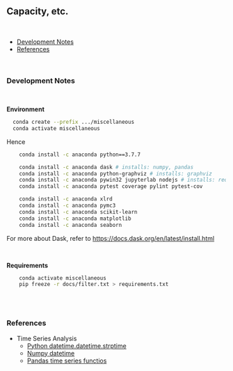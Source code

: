 ## Capacity, etc.

<br>

* [Development Notes](#development-notes)
* [References](#references)

<br>

### Development Notes

<br>

**Environment**

```bash
  conda create --prefix .../miscellaneous
  conda activate miscellaneous
```

Hence

```bash
    conda install -c anaconda python==3.7.7

    conda install -c anaconda dask # installs: numpy, pandas
    conda install -c anaconda python-graphviz # installs: graphviz
    conda install -c anaconda pywin32 jupyterlab nodejs # installs: requests, urllib3
    conda install -c anaconda pytest coverage pylint pytest-cov

    conda install -c anaconda xlrd
    conda install -c anaconda pymc3
  	conda install -c anaconda scikit-learn
  	conda install -c anaconda matplotlib
  	conda install -c anaconda seaborn
```

For more about Dask, refer to https://docs.dask.org/en/latest/install.html

<br>

**Requirements**

```bash
    conda activate miscellaneous
    pip freeze -r docs/filter.txt > requirements.txt
```

<br>
<br>

### References

* Time Series Analysis
  * [Python datetime.datetime.strptime](https://docs.python.org/3.7/library/datetime.html#datetime.datetime.strptime)
  * [Numpy datetime ](https://numpy.org/doc/stable/reference/arrays.datetime.html)
  * [Pandas time series functios](https://pandas.pydata.org/pandas-docs/stable/user_guide/timeseries.html)
